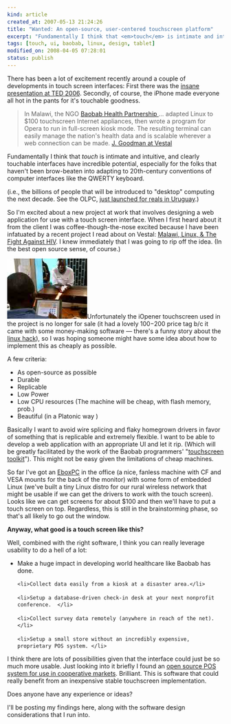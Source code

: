 ```yaml
--- 
kind: article
created_at: 2007-05-13 21:24:26
title: "Wanted: An open-source, user-centered touchscreen platform"
excerpt: "Fundamentally I think that <em>touch</em> is intimate and intuitive, and clearly touchable interfaces have incredible potential, especially for the folks that haven't been brow-beaten into adapting to 20th-century conventions of computer interfaces like the QWERTY keyboard."
tags: [touch, ui, baobab, linux, design, tablet]
modified_on: 2008-04-05 07:28:01
status: publish
---
```


There has been a lot of excitement recently around a couple of developments in touch screen interfaces:  First there was the <a href="http://www.youtube.com/watch?v=UcKqyn-gUbY&mode=related&search=">insane presentation at TED 2006</a>. Secondly, of course, the iPhone made everyone all hot in the pants for it's touchable goodness.

<blockquote> In Malawi, the NGO <a href="http://www.baobabhealth.org/">Baobab Health Partnership </a>... adapted Linux to $100 touchscreen Internet appliances, then wrote a program for Opera to run in full-screen kiosk mode. The resulting terminal can easily manage the nation's health data and is scalable wherever a web connection can be made.
<span class="attribution"><a href="http://www.vestaldesign.com/blog/2007/03/malawi-linux-the-fight-against-hiv.html">J. Goodman at Vestal</a></span></blockquote>

Fundamentally I think that <em>touch</em> is intimate and intuitive, and clearly touchable interfaces have incredible potential, especially for the folks that haven't been brow-beaten into adapting to 20th-century conventions of computer interfaces like the QWERTY keyboard.

(i.e., the billions of people that will be introduced to "desktop" computing the next decade. See the OLPC, <a href="http://wiki.laptop.org/wiki/Current_events">just launched for reals in Uruguay</a>.)

So I'm excited about a new project at work that involves designing a web application for use with a touch screen interface. When I first heard about it from the client I was coffee-though-the-nose excited because I have been infatuated by a recent project I read about on Vestal: <a href="http://www.vestaldesign.com/blog/2007/03/malawi-linux-the-fight-against-hiv.html">Malawi, Linux, & The Fight Against HIV</a>. I knew immediately that I was going to rip off the idea. (In the best open source sense, of course.) 

<img src='/images/touchscreen.jpg' alt='Baobab clinic.' />Unfortunately the iOpener touchscreen used in the project is no longer for sale (it had a lovely $100-$200 price tag b/c it came with some money-making software &mdash; there's a funny story about the <a href="http://www.wired.com/science/discoveries/news/2000/03/34977"> linux hack</a>), so I was hoping someone might have some idea about how to implement this as cheaply as possible. 

A few criteria: 

<ul>
	<li>As open-source as possible</li>
	<li>Durable</li>
	<li>Replicable</li>
	<li>Low Power</li>
	<li>Low CPU resources (The machine will be cheap, with flash memory, prob.)</li>
	<li>Beautiful (in a Platonic way <grin>)</li>
</ul>


Basically I want to avoid wire splicing and flaky homegrown drivers in favor of something that is replicable and extremely flexible. I want to be able to develop a web application with an appropriate UI and let it rip. (Which will be greatly facilitated by the work of the Baobab programmers' "<a href="http://www.baobabhealth.org/2006/08/30/touchscreen-toolkit-documentation/">touchscreen toolkit</a>"). This might not be easy given the limitations of cheap machines.  
  
So far I've got an <a href="http://www.wdlsystems.com/modperl/view_services.cgi?r=detail&prod_num=1EBOX23&aisle_id=799">EboxPC</a> in the office (a nice, fanless machine with CF and VESA mounts for the back of the monitor) with some form of embedded Linux (we've built a tiny Linux distro for our rural wireless network that might be usable if we can get the drivers to work with the touch screen). Looks like we can get screens for about $100 and then we'll have to put a touch screen on top. Regardless, this is still in the brainstorming phase, so that's all likely to go out the window.

<strong>Anyway, what good is a touch screen like this? </strong>

Well, combined with the right software, I think you can really leverage usability to do a hell of a lot:

<ul>
	<li>Make a huge impact in developing world healthcare like Baobab has done. </li>

	<li>Collect data easily from a kiosk at a disaster area.</li>

	<li>Setup a database-driven check-in desk at your next nonprofit conference.  </li>

	<li>Collect survey data remotely (anywhere in reach of the net).</li>

	<li>Setup a small store without an incredibly expensive, proprietary POS system. </li>

</ul>

I think there are lots of possibilities given that the interface could just be so much more usable. Just looking into it briefly I found an <a href="http://www.cooperativegrocer.coop/cg2003/0503_anderson.html">open source POS system for use in cooperative markets</a>. Brilliant. This is software that could really benefit from an inexpensive stable touchscreen implementation.

Does anyone have any experience or ideas? 

I'll be posting my findings here, along with the software design considerations that I run into. 